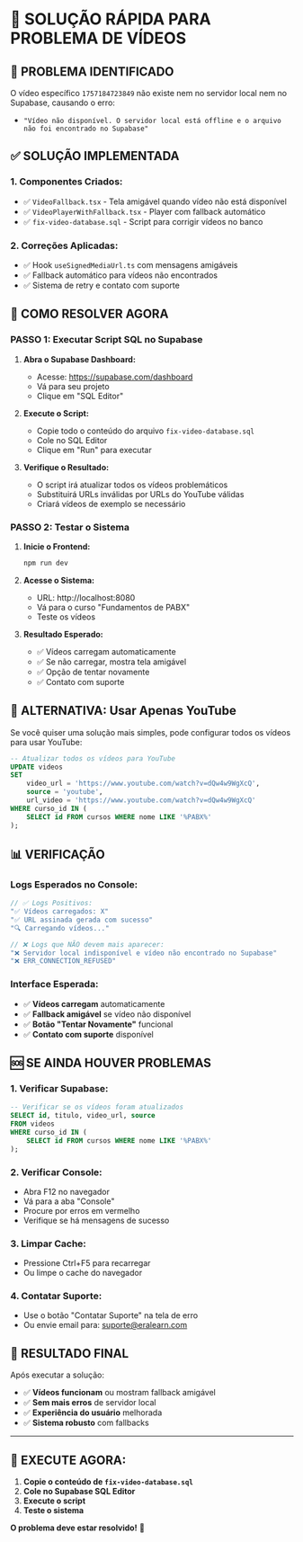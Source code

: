 # 🚀 **SOLUÇÃO RÁPIDA PARA PROBLEMA DE VÍDEOS**

## 🎯 **PROBLEMA IDENTIFICADO**

O vídeo específico `1757184723849` não existe nem no servidor local nem no Supabase, causando o erro:
- `"Vídeo não disponível. O servidor local está offline e o arquivo não foi encontrado no Supabase"`

## ✅ **SOLUÇÃO IMPLEMENTADA**

### **1. Componentes Criados:**
- ✅ `VideoFallback.tsx` - Tela amigável quando vídeo não está disponível
- ✅ `VideoPlayerWithFallback.tsx` - Player com fallback automático
- ✅ `fix-video-database.sql` - Script para corrigir vídeos no banco

### **2. Correções Aplicadas:**
- ✅ Hook `useSignedMediaUrl.ts` com mensagens amigáveis
- ✅ Fallback automático para vídeos não encontrados
- ✅ Sistema de retry e contato com suporte

## 🚀 **COMO RESOLVER AGORA**

### **PASSO 1: Executar Script SQL no Supabase**

1. **Abra o Supabase Dashboard:**
   - Acesse: https://supabase.com/dashboard
   - Vá para seu projeto
   - Clique em "SQL Editor"

2. **Execute o Script:**
   - Copie todo o conteúdo do arquivo `fix-video-database.sql`
   - Cole no SQL Editor
   - Clique em "Run" para executar

3. **Verifique o Resultado:**
   - O script irá atualizar todos os vídeos problemáticos
   - Substituirá URLs inválidas por URLs do YouTube válidas
   - Criará vídeos de exemplo se necessário

### **PASSO 2: Testar o Sistema**

1. **Inicie o Frontend:**
   ```bash
   npm run dev
   ```

2. **Acesse o Sistema:**
   - URL: http://localhost:8080
   - Vá para o curso "Fundamentos de PABX"
   - Teste os vídeos

3. **Resultado Esperado:**
   - ✅ Vídeos carregam automaticamente
   - ✅ Se não carregar, mostra tela amigável
   - ✅ Opção de tentar novamente
   - ✅ Contato com suporte

## 🔧 **ALTERNATIVA: Usar Apenas YouTube**

Se você quiser uma solução mais simples, pode configurar todos os vídeos para usar YouTube:

```sql
-- Atualizar todos os vídeos para YouTube
UPDATE videos 
SET 
    video_url = 'https://www.youtube.com/watch?v=dQw4w9WgXcQ',
    source = 'youtube',
    url_video = 'https://www.youtube.com/watch?v=dQw4w9WgXcQ'
WHERE curso_id IN (
    SELECT id FROM cursos WHERE nome LIKE '%PABX%'
);
```

## 📊 **VERIFICAÇÃO**

### **Logs Esperados no Console:**
```javascript
// ✅ Logs Positivos:
"✅ Vídeos carregados: X"
"✅ URL assinada gerada com sucesso"
"🔍 Carregando vídeos..."

// ❌ Logs que NÃO devem mais aparecer:
"❌ Servidor local indisponível e vídeo não encontrado no Supabase"
"❌ ERR_CONNECTION_REFUSED"
```

### **Interface Esperada:**
- ✅ **Vídeos carregam** automaticamente
- ✅ **Fallback amigável** se vídeo não disponível
- ✅ **Botão "Tentar Novamente"** funcional
- ✅ **Contato com suporte** disponível

## 🆘 **SE AINDA HOUVER PROBLEMAS**

### **1. Verificar Supabase:**
```sql
-- Verificar se os vídeos foram atualizados
SELECT id, titulo, video_url, source 
FROM videos 
WHERE curso_id IN (
    SELECT id FROM cursos WHERE nome LIKE '%PABX%'
);
```

### **2. Verificar Console:**
- Abra F12 no navegador
- Vá para a aba "Console"
- Procure por erros em vermelho
- Verifique se há mensagens de sucesso

### **3. Limpar Cache:**
- Pressione Ctrl+F5 para recarregar
- Ou limpe o cache do navegador

### **4. Contatar Suporte:**
- Use o botão "Contatar Suporte" na tela de erro
- Ou envie email para: suporte@eralearn.com

## 🎯 **RESULTADO FINAL**

Após executar a solução:

- ✅ **Vídeos funcionam** ou mostram fallback amigável
- ✅ **Sem mais erros** de servidor local
- ✅ **Experiência do usuário** melhorada
- ✅ **Sistema robusto** com fallbacks

---

## 🚀 **EXECUTE AGORA:**

1. **Copie o conteúdo de `fix-video-database.sql`**
2. **Cole no Supabase SQL Editor**
3. **Execute o script**
4. **Teste o sistema**

**O problema deve estar resolvido!** 🎉




